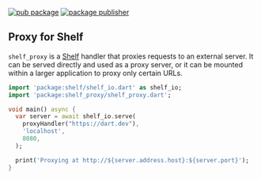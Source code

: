 [![pub package](https://img.shields.io/pub/v/shelf_proxy.svg)](https://pub.dev/packages/shelf_proxy)
[![package publisher](https://img.shields.io/pub/publisher/shelf_proxy.svg)](https://pub.dev/packages/shelf_proxy/publisher)

## Proxy for Shelf

`shelf_proxy` is a [Shelf][] handler that proxies requests to an external
server. It can be served directly and used as a proxy server, or it can be
mounted within a larger application to proxy only certain URLs.

[Shelf]: https://pub.dev/packages/shelf

```dart
import 'package:shelf/shelf_io.dart' as shelf_io;
import 'package:shelf_proxy/shelf_proxy.dart';

void main() async {
  var server = await shelf_io.serve(
    proxyHandler("https://dart.dev"),
    'localhost',
    8080,
  );

  print('Proxying at http://${server.address.host}:${server.port}');
}
```
